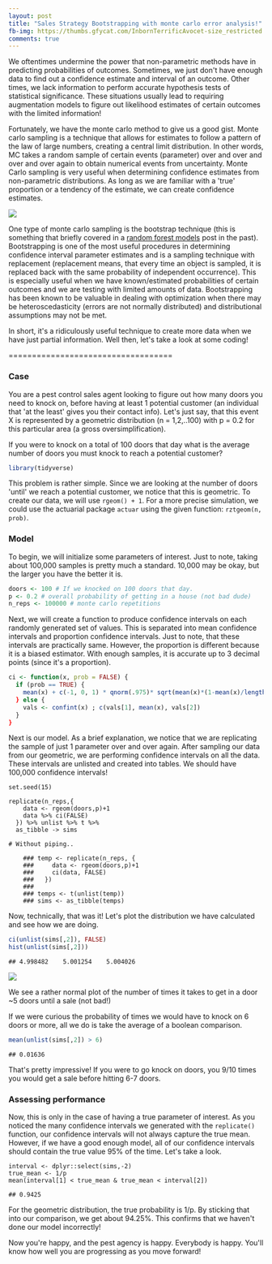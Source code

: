 ```yaml
---
layout: post
title: "Sales Strategy Bootstrapping with monte carlo error analysis!"
fb-img: https://thumbs.gfycat.com/InbornTerrificAvocet-size_restricted.gif
comments: true
---
```


We oftentimes undermine the power that non-parametric methods have in predicting probabilities of outcomes. Sometimes, we just don't have enough data to find out a confidence estimate and interval of an outcome. Other times, we lack information to perform accurate hypothesis tests of statistical significance. These situations usually lead to requiring augmentation models to figure out likelihood estimates of certain outcomes with the limited information!

Fortunately, we have the monte carlo method to give us a good gist. Monte carlo sampling is a technique that allows for estimates to follow a pattern of the law of large numbers, creating a central limit distribution. In other words, MC takes a random sample of certain events (parameter) over and over and over and over again to obtain numerical events from uncertainty. Monte Carlo sampling is very useful when determining confidence estimates from non-parametric distributions. As long as we are familiar with a 'true' proportion or a tendency of the estimate, we can create confidence estimates.

![](https://thumbs.gfycat.com/InbornTerrificAvocet-size_restricted.gif)

One type of monte carlo sampling is the bootstrap technique (this is something that briefly covered in a [random forest models](https://tykiww.github.io/2017-04-05-rf-model/) post in the past). Bootstrapping is one of the most useful procedures in determining confidence interval parameter estimates and is a sampling technique with replacement (replacement means, that every time an object is sampled, it is replaced back with the same probability of independent occurrence). This is especially useful when we have known/estimated probabilities of certain outcomes and we are testing with limited amounts of data. Bootstrapping has been known to be valuable in dealing with optimization when there may be heteroscedasticity  (errors are not normally distributed) and distributional assumptions may not be met.

In short, it's a ridiculously useful technique to create more data when we have just partial information. Well then, let's take a look at some coding!

===================================

### Case

You are a pest control sales agent looking to figure out how many doors you need to knock on, before having at least 1 potential customer (an individual that 'at the least' gives you their contact info). Let's just say, that this event X is represented by a geometric distribution (n = 1,2,..100) with p = 0.2 for this particular area (a gross oversimplification). 

If you were to knock on a total of 100 doors that day what is the average number of doors you must knock to reach a potential customer? 


```r
library(tidyverse)
```

This problem is rather simple. Since we are looking at the number of doors 'until' we reach a potential customer, we notice that this is geometric. To create our data, we will use `rgeom() + 1`. For a more precise simulation, we could use the actuarial package `actuar` using the given function: `rztgeom(n, prob)`.

### Model

To begin, we will initialize some parameters of interest. Just to note, taking about 100,000 samples is pretty much a standard. 10,000 may be okay, but the larger you have the better it is.

```r
doors <- 100 # If we knocked on 100 doors that day.
p <- 0.2 # overall probability of getting in a house (not bad dude)
n_reps <- 100000 # monte carlo repetitions
```
Next, we will create a function to produce confidence intervals on each randomly generated set of values. This is separated into mean confidence intervals and proportion confidence intervals. Just to note, that these intervals are practically same. However, the proportion is different because it is a biased estimator. With enough samples, it is accurate up to 3 decimal points (since it's a proportion).

```r
ci <- function(x, prob = FALSE) {
  if (prob == TRUE) {
    mean(x) + c(-1, 0, 1) * qnorm(.975)* sqrt(mean(x)*(1-mean(x)/length(x))
  } else {
    vals <- confint(x) ; c(vals[1], mean(x), vals[2])
  }
}
```

Next is our model. As a brief explanation, we notice that we are replicating the sample of just 1 parameter over and over again. After sampling our data from our geometric, we are performing confidence intervals on all the data. These intervals are unlisted and created into tables. We should have 100,000 confidence intervals!

```{r}
set.seed(15)

replicate(n_reps,{
    data <- rgeom(doors,p)+1
    data %>% ci(FALSE)
  }) %>% unlist %>% t %>% 
  as_tibble -> sims

# Without piping..

    ### temp <- replicate(n_reps, { 
    ###     data <- rgeom(doors,p)+1
    ###     ci(data, FALSE)
    ###   })
    ### 
    ### temps <- t(unlist(temp))
    ### sims <- as_tibble(temps)
```

Now, technically, that was it! Let's plot the distribution we have calculated and see how we are doing.

```r
ci(unlist(sims[,2]), FALSE)
hist(unlist(sims[,2]))
```
    ## 4.998482    5.001254    5.004026

![](https://raw.githubusercontent.com/tykiww/imgbucket/master/img/boot/one.png)

We see a rather normal plot of the number of times it takes to get in a door ~5 doors until a sale (not bad!)

If we were curious the probability of times we would have to knock on 6 doors or more, all we do is take the average of a boolean comparison. 

```r
mean(unlist(sims[,2]) > 6)
```

    ## 0.01636

That's pretty impressive! If you were to go knock on doors, you 9/10 times you would get a sale before hitting 6-7 doors. 

### Assessing performance

Now, this is only in the case of having a true parameter of interest. As you noticed the many confidence intervals we generated with the `replicate()` function, our confidence intervals will not always capture the true mean. However, if we have a good enough model, all of our confidence intervals should contain the true value 95% of the time. Let's take a look.

```{r}
interval <- dplyr::select(sims,-2)
true_mean <- 1/p 
mean(interval[1] < true_mean & true_mean < interval[2])
```
    ## 0.9425

For the geometric distribution, the true probability is 1/p. By sticking that into our comparison, we get about 94.25%. This confirms that we haven't done our model incorrectly!


Now you're happy, and the pest agency is happy. Everybody is happy. You'll know how well you are progressing as you move forward!

